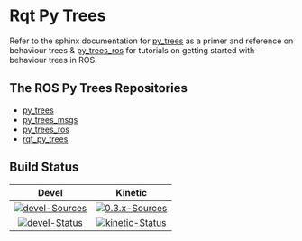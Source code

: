 # Rqt Py Trees

Refer to the sphinx documentation for [py_trees](http://py-trees.readthedocs.io/en/devel/) as a primer and reference on behaviour trees & [py_trees_ros](https://stonier.github.io/py_trees_ros/) for tutorials on getting started with behaviour trees in ROS.

## The ROS Py Trees Repositories

* [py_trees](https://github.com/stonier/py_trees)
* [py_trees_msgs](https://github.com/stonier/py_trees_msgs)
* [py_trees_ros](https://github.com/stonier/py_trees_ros)
* [rqt_py_trees](https://github.com/stonier/rqt_py_trees)

## Build Status

| Devel | Kinetic |
|:---:|:---:|
| [![devel-Sources][devel-sources-image]][devel-sources] | [![0.3.x-Sources][0.3.x-sources-image]][0.3.x-sources] |
| [![devel-Status][devel-build-status-image]][devel-build-status] | [![kinetic-Status][kinetic-build-status-image]][kinetic-build-status] | |

[devel-sources-image]: http://img.shields.io/badge/sources-devel-blue.svg?style=plastic
[devel-sources]: https://github.com/stonier/rqt_py_trees/tree/devel
[0.3.x-sources-image]: http://img.shields.io/badge/sources-0.3.x--kinetic-blue.svg?style=plastic
[0.3.x-sources]: https://github.com/stonier/rqt_py_trees/tree/release/0.3-kinetic

[devel-build-status-image]: http://build.ros.org/job/Kdev__rqt_py_trees__ubuntu_xenial_amd64/badge/icon?style=plastic
[devel-build-status]: http://build.ros.org/job/Kdev__rqt_py_trees__ubuntu_xenial_amd64                     
[kinetic-build-status-image]: http://build.ros.org/job/Kbin_uX64__rqt_py_trees__ubuntu_xenial_amd64__binary/badge/icon?style=plastic
[kinetic-build-status]: http://build.ros.org/job/Kbin_uX64__rqt_py_trees__ubuntu_xenial_amd64__binary

